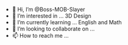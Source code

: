 - 👋 Hi, I’m @Boss-MOB-Slayer
- 👀 I’m interested in ... 3D Design
- 🌱 I’m currently learning ... English and Math
- 💞️ I’m looking to collaborate on ...
- 📫 How to reach me ...

<!---
Boss-MOB-Slayer/Boss-MOB-Slayer is a ✨ special ✨ repository because its `README.md` (this file) appears on your GitHub profile.
You can click the Preview link to take a look at your changes.
--->
